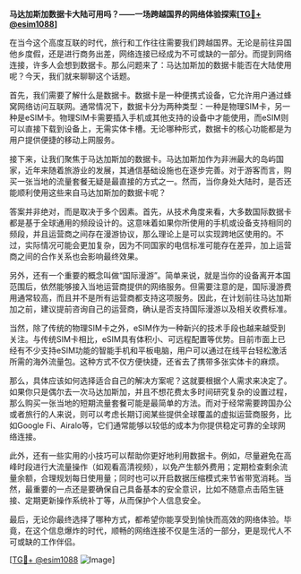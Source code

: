 **马达加斯加数据卡大陆可用吗？——一场跨越国界的网络体验探索[[TG💪+ @esim1088](https://t.me/s/esim1088)]**

在当今这个高度互联的时代，旅行和工作往往需要我们跨越国界。无论是前往异国他乡度假，还是进行商务出差，网络连接已经成为不可或缺的一部分。而提到网络连接，许多人会想到数据卡。那么问题来了：马达加斯加的数据卡能否在大陆使用呢？今天，我们就来聊聊这个话题。

首先，我们需要了解什么是数据卡。数据卡是一种便携式设备，它允许用户通过蜂窝网络访问互联网。通常情况下，数据卡分为两种类型：一种是物理SIM卡，另一种是eSIM卡。物理SIM卡需要插入手机或其他支持的设备中才能使用，而eSIM则可以直接下载到设备上，无需实体卡槽。无论哪种形式，数据卡的核心功能都是为用户提供便捷的移动上网服务。

接下来，让我们聚焦于马达加斯加的数据卡。马达加斯加作为非洲最大的岛屿国家，近年来随着旅游业的发展，其通信基础设施也在逐步完善。对于游客而言，购买一张当地的流量套餐无疑是最直接的方式之一。然而，当你身处大陆时，是否还能顺利使用这些来自马达加斯加的数据卡呢？

答案并非绝对，而是取决于多个因素。首先，从技术角度来看，大多数国际数据卡都是基于全球通用的频段设计的。这意味着如果你所使用的手机或设备支持相同的频段，并且运营商之间存在漫游协议，那么理论上是可以实现跨地区使用的。不过，实际情况可能会更加复杂，因为不同国家的电信标准可能存在差异，加上运营商之间的合作关系也会影响最终效果。

另外，还有一个重要的概念叫做“国际漫游”。简单来说，就是当你的设备离开本国范围后，依然能够接入当地运营商提供的网络服务。但需要注意的是，国际漫游费用通常较高，而且并不是所有运营商都支持这项服务。因此，在计划前往马达加斯加之前，建议提前咨询自己的运营商，确认是否支持国际漫游以及相关收费标准。

当然，除了传统的物理SIM卡之外，eSIM作为一种新兴的技术手段也越来越受到关注。与传统SIM卡相比，eSIM具有体积小、可远程配置等优势。目前市面上已经有不少支持eSIM功能的智能手机和平板电脑，用户可以通过在线平台轻松激活所需的海外流量包。这种方式不仅方便快捷，还省去了携带多张实体卡的麻烦。

那么，具体应该如何选择适合自己的解决方案呢？这就要根据个人需求来决定了。如果你只是偶尔去一次马达加斯加，并且不想花费太多时间研究复杂的设置过程，那么购买一张当地的短期流量套餐可能是最简单的方法。而对于经常需要跨国办公或者旅行的人来说，则可以考虑长期订阅某些提供全球覆盖的虚拟运营商服务，比如Google Fi、Airalo等，它们通常能够以较低的成本为你提供稳定可靠的全球网络连接。

此外，还有一些实用的小技巧可以帮助你更好地利用数据卡。例如，尽量避免在高峰时段进行大流量操作（如观看高清视频），以免产生额外费用；定期检查剩余流量余额，合理规划每日使用量；同时也可以开启数据压缩模式来节省带宽消耗。当然，最重要的一点还是要确保自己具备基本的安全意识，比如不随意点击陌生链接、定期更新操作系统补丁等，从而保护个人信息安全。

最后，无论你最终选择了哪种方式，都希望你能享受到愉快而高效的网络体验。毕竟，在这个信息爆炸的时代，顺畅的网络连接不仅是生活的一部分，更是现代人不可或缺的工作伴侣。

[[TG💪+ @esim1088](https://t.me/s/esim1088) ![Image](https://i.postimg.cc/4NQfJmqS/Snipaste-2025-05-13-00-14-12.png)]